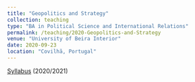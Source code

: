 ```yaml
---
title: "Geopolitics and Strategy"
collection: teaching
type: "BA in Political Science and International Relations"
permalink: /teaching/2020-Geopolitics-and-Strategy
venue: "University of Beira Interior"
date: 2020-09-23
location: "Covilhã, Portugal"
---
```


[Syllabus](https://www.dropbox.com/s/iq8erfamo2fito3/FUC\%20Geopol\%C3\%ADtica\%20e\%20Estrat\%C3\%A9gia\%202020\%3A2021.pdf?dl=0) (2020/2021)

